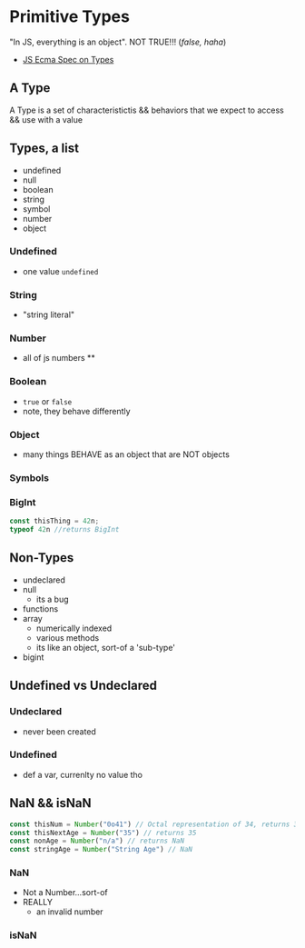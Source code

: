 # Primitive Types
"In JS, everything is an object".
NOT TRUE!!! (_false, haha_)
- [JS Ecma Spec on Types](https://tc39.es/ecma262/#sec-ecmascript-data-types-and-values)

## A Type
A Type is a set of characteristictis && behaviors that we expect to access && use with a value

## Types, a list 
- undefined
- null
- boolean
- string
- symbol
- number
- object

### Undefined
- one value `undefined`

### String
- "string literal"

### Number
- all of js numbers **

### Boolean
- `true` or `false`
- note, they behave differently

### Object
- many things BEHAVE as an object that are NOT objects

### Symbols

### BigInt
```js
const thisThing = 42n;
typeof 42n //returns BigInt
```

## Non-Types
- undeclared
- null
  - its a bug
- functions
- array
  - numerically indexed
  - various methods
  - its like an object, sort-of a 'sub-type'
- bigint



## Undefined vs Undeclared

### Undeclared
- never been created

### Undefined
- def a var, currenlty no value tho

## NaN && isNaN
```js
const thisNum = Number("0o41") // Octal representation of 34, returns 34
const thisNextAge = Number("35") // returns 35
const nonAge = Number("n/a") // returns NaN
const stringAge = Number("String Age") // NaN

```
### NaN
- Not a Number...sort-of
- REALLY
  - an invalid number
### isNaN